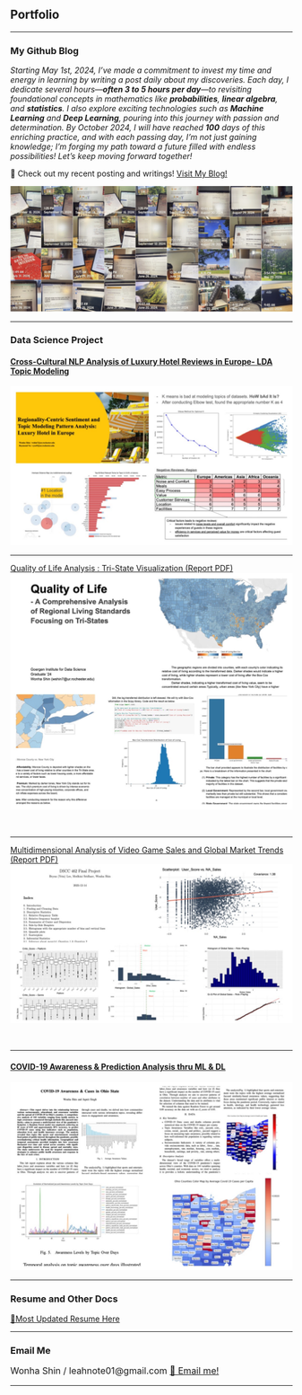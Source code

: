## Portfolio

---
### My Github Blog

<I>Starting May 1st, 2024, I’ve made a commitment to invest my time and energy in learning by writing a post daily about my discoveries. Each day, I dedicate several hours—<b>often 3 to 5 hours per day</b>—to revisiting foundational concepts in mathematics like **probabilities**, **linear algebra**, and **statistics**. I also explore exciting technologies such as **Machine Learning** and **Deep Learning**, pouring into this journey with passion and determination. By October 2024, I will have reached <b>100</b> days of this enriching practice, and with each passing day, I’m not just gaining knowledge; I’m forging my path toward a future filled with endless possibilities! Let’s keep moving forward together!</I>

🚀 Check out my recent posting and writings! <a href="https://leahnote01.github.io/blog/">Visit My Blog! </a>
<!-- Remove above link if you don't want to attibute -->

<img src="images/IMG_3058.jpg?raw=true"/>






---

### Data Science Project

#### [Cross-Cultural NLP Analysis of Luxury Hotel Reviews in Europe- LDA Topic Modeling](/nlp_hotel_review.md)
<img src="images/HRA.JPG?raw=true"/>

<br>

---
[Quality of Life Analysis : Tri-State Visualization (Report PDF)](/pdf/Quality_of_Life_Analysis.pdf)
<img src="images/QOL.JPG?raw=true"/>

<br>

---
[Multidimensional Analysis of Video Game Sales and Global Market Trends (Report PDF)](/pdf/Stats_Project_Final.pdf)
<img src="images/stat.JPG?raw=true"/>

<br>

---

#### [COVID-19 Awareness & Prediction Analysis thru ML & DL ](/covid19_ohio_awareness.md)
<img src="images/OHIO.JPG?raw=true"/>

<br>


---
### Resume and Other Docs
[🙌Most Updated Resume Here](/pdf/ML_Resume_Wonha_Shin_103024.docx.pdf)


<!-- - [Project 2 Title](http://example.com/) -->
<!-- - [Project 3 Title](http://example.com/) -->
<!-- - [Project 4 Title](http://example.com/) -->
<!-- - [Project 5 Title](http://example.com/) -->

---


### Email Me

<p style="font-size:16px"> Wonha Shin / leahnote01@gmail.com <a href="mailto:leahnote01@gmail.com"> 📩 Email me! </a></p>
<!-- Remove above link if you don't want to attibute -->

---
